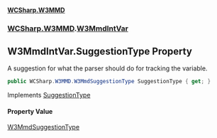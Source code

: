 #### [WCSharp\.W3MMD](README.md 'README')
### [WCSharp\.W3MMD](WCSharp.W3MMD.md 'WCSharp\.W3MMD').[W3MmdIntVar](WCSharp.W3MMD.W3MmdIntVar.md 'WCSharp\.W3MMD\.W3MmdIntVar')

## W3MmdIntVar\.SuggestionType Property

A suggestion for what the parser should do for tracking the variable\.

```csharp
public WCSharp.W3MMD.W3MmdSuggestionType SuggestionType { get; }
```

Implements [SuggestionType](WCSharp.W3MMD.IW3MmdVar.SuggestionType.md 'WCSharp\.W3MMD\.IW3MmdVar\.SuggestionType')

#### Property Value
[W3MmdSuggestionType](WCSharp.W3MMD.W3MmdSuggestionType.md 'WCSharp\.W3MMD\.W3MmdSuggestionType')